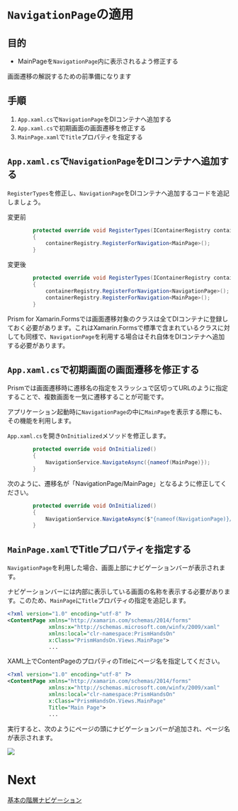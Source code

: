 # `NavigationPage`の適用

## 目的

* MainPageを`NavigationPage`内に表示されるよう修正する

画面遷移の解説するための前準備になります

## 手順

1. `App.xaml.cs`で`NavigationPage`をDIコンテナへ追加する
2. `App.xaml.cs`で初期画面の画面遷移を修正する
3. `MainPage.xaml`で`Title`プロパティを指定する

## `App.xaml.cs`で`NavigationPage`をDIコンテナへ追加する  

`RegisterTypes`を修正し、`NavigationPage`をDIコンテナへ追加するコードを追記しましょう。

変更前

```cs
        protected override void RegisterTypes(IContainerRegistry containerRegistry)
        {
            containerRegistry.RegisterForNavigation<MainPage>();
        }
```

変更後

```cs
        protected override void RegisterTypes(IContainerRegistry containerRegistry)
        {
            containerRegistry.RegisterForNavigation<NavigationPage>();
            containerRegistry.RegisterForNavigation<MainPage>();
        }
```

Prism for Xamarin.Formsでは画面遷移対象のクラスは全てDIコンテナに登録しておく必要があります。これはXamarin.Formsで標準で含まれているクラスに対しても同様で、`NavigationPage`を利用する場合はそれ自体をDIコンテナへ追加する必要があります。

## `App.xaml.cs`で初期画面の画面遷移を修正する  

Prismでは画面遷移時に遷移名の指定をスラッシュで区切ってURLのように指定することで、複数画面を一気に遷移することが可能です。

アプリケーション起動時に`NavigationPage`の中に`MainPage`を表示する際にも、その機能を利用します。

`App.xaml.cs`を開き`OnInitialized`メソッドを修正します。

```cs
        protected override void OnInitialized()
        {
            NavigationService.NavigateAsync({nameof(MainPage)});
        }
```

次のように、遷移名が「NavigationPage/MainPage」となるように修正してください。

```cs
        protected override void OnInitialized()
        {
            NavigationService.NavigateAsync($"{nameof(NavigationPage)}/{nameof(MainPage)}");
        }
```

## `MainPage.xaml`でTitleプロパティを指定する

`NavigationPage`を利用した場合、画面上部にナビゲーションバーが表示されます。

ナビゲーションバーには内部に表示している画面の名称を表示する必要があります。このため、`MainPage`に`Title`プロパティの指定を追記します。

```xml
<?xml version="1.0" encoding="utf-8" ?>
<ContentPage xmlns="http://xamarin.com/schemas/2014/forms"
             xmlns:x="http://schemas.microsoft.com/winfx/2009/xaml"
             xmlns:local="clr-namespace:PrismHandsOn"
             x:Class="PrismHandsOn.Views.MainPage">
             ...
```

XAML上でContentPageのプロパティのTitleにページ名を指定してください。

```xml
<?xml version="1.0" encoding="utf-8" ?>
<ContentPage xmlns="http://xamarin.com/schemas/2014/forms"
             xmlns:x="http://schemas.microsoft.com/winfx/2009/xaml"
             xmlns:local="clr-namespace:PrismHandsOn"
             x:Class="PrismHandsOn.Views.MainPage"
             Title="Main Page">
             ...
```

実行すると、次のようにページの頭にナビゲーションバーが追加され、ページ名が表示されます。

![](assets/06-01-01.png)


# Next

[基本の階層ナビゲーション](06-02-基本の階層ナビゲーション.md)  